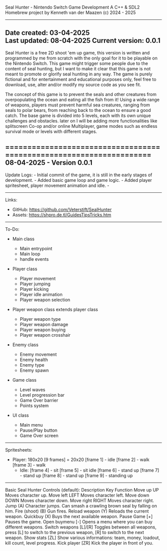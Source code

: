 Seal Hunter - Nintendo Switch Game Development
A C++ & SDL2 Homebrew project
by Kenneth van der Maazen (c) 2024 - 2025

------------------------------
Date created:       03-04-2025    
Last updated:       08-04-2025
Current version:    0.0.1
------------------------------

Seal Hunter is a free 2D shoot 'em up game, this version is written and programmed by me from scratch with the only goal for it to be playable on the Nintendo Switch.
This game might trigger some people due to the content of seal hunting, but I want to make it clear that this game is not meant to promote or glorify seal hunting in any way.
The game is purely fictional and for entertainment and educational purposes only, feel free to download, use, alter and/or modify my source code as you see fit.

The concept of this game is to prevent the seals and other creatures from overpopulating the ocean and eating all the fish from it!
Using a wide range of weapons, players must prevent harmful sea creatures, ranging from seals to polar bears, from reaching back to the ocean to ensure a good catch.
The base game is divided into 5 levels, each with its own unique challenges and obstacles. 
later on I will be adding more functionalities like splitscreen Co-op and/or online Multiplayer, game modes such as endless survival mode or levels with different stages.

====================================================================
08-04-2025 - Version 0.0.1
--------------------------------------------------------------------
Update Logs:
    - Initial commit of the game, it is still in the early stages of development.
    - Added basic game loop and game logic.
    - Added player spritesheet, player movement animation and idle.
    - 

--------------------------------------------------------------------
Links:
- GitHub:   https://github.com/Veterstift/SealHunter
- Assets:   https://shpro.de.tl/GuidesTipsTricks.htm

--------------------------------------------------------------------
To-Do:

- Main class
    - Main entrypoint
    - Main loop
    - handle events

- Player class
    - Player movement
    - Player jumping
    - Player kicking
    - Player idle animation
    - Player weapon selection

- Player weapon class extends player class
    - Player weapon type
    - Player weapon damage
    - Player weapon buying
    - Player weapon crosshair

- Enemy class
    - Enemy movement
    - Enemy health
    - Enemy type
    - Enemy spawn

- Game class
    - Level waves
    - Level progression bar
    - Game Over barrier
    - Points system

- UI class
    - Main menu
    - Pause/Play button
    - Game Over screen

-------------------------------------------------------------------
Spritesheets:
- Player: 180x20 [9 frames] = 20x20
    [frame 1] - idle
    [frame 2] - walk
    [frame 3] - walk
    - Idle:
    [frame 4] - sit
    [frame 5] - sit idle
    [frame 6] - stand up
    [frame 7] - stand up
    [frame 8] - stand up
    [frame 9] - standing up


-------------------------------------------------------------------
Basic Seal Hunter Controls (default):
Description         Key         Function
Move up             UP          Moves character up.
Move left           LEFT        Moves character left.
Move down           DOWN        Moves character down.
Move right          RIGHT       Moves character right.
Jump                (A)         Character jumps. Can smash a crawling brown seal by falling on him.
Fire (shoot)        (B)         Gun fires.
Reload weapon       (Y)         Reloads the current weapon.
Quickbuy            (X)         Buys the next available weapon.
Pause Game          [+]         Pauses the game.
Open buymenu        [-]         Opens a menu where you can buy different weapons.
Switch weapons      [L]/[R]     Toggles between all weapons, press [L] to switch to the previous weapon, [R] to switch to the next weapon.
Show stats          [ZL]        Show various informations: team, money, loadout, kill count, level progress.
Kick player         [ZR]        Kick the player in front of you.